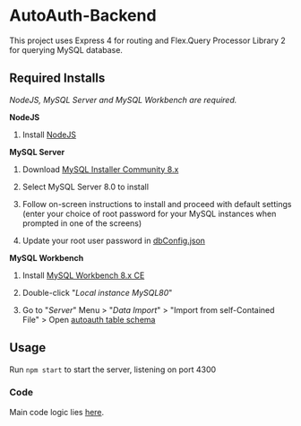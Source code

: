 # AutoAuth-Backend

This project uses Express 4 for routing and Flex.Query Processor Library 2 for querying MySQL database.

## Required Installs

*NodeJS, MySQL Server and MySQL Workbench are required.*

**NodeJS**

1. Install [NodeJS](https://nodejs.org/en/download/)

**MySQL Server**

1. Download [MySQL Installer Community 8.x](https://dev.mysql.com/downloads/windows/installer/8.0.html)

2. Select MySQL Server 8.0 to install

3. Follow on-screen instructions to install and proceed with default settings (enter your choice of root password for your MySQL instances when prompted in one of the screens)

4. Update your root user password in [dbConfig.json](dbConfig.json)

**MySQL Workbench**

1. Install [MySQL Workbench 8.x CE](https://dev.mysql.com/downloads/workbench/)

2. Double-click "*Local instance MySQL80*"

3. Go to "*Server*" Menu > "*Data Import*" > "Import from self-Contained File" > Open [autoauth table schema](schema/sys_autoauth.sql)

## Usage

Run `npm start` to start the server, listening on port 4300

### Code

Main code logic lies [here](routes/services.js).